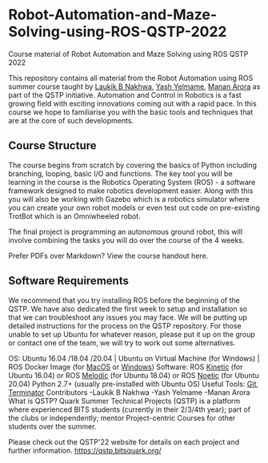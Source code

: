 # Robot-Automation-and-Maze-Solving-using-ROS-QSTP-2022
Course material of Robot Automation and Maze Solving using ROS QSTP 2022

This repository contains all material from the Robot Automation using ROS summer course taught by [Laukik B Nakhwa](https://github.com/laukik29), [Yash Yelmame](https://github.com/TheRandomizer7), [Manan Arora](https://github.com/Manaro-Alpha) as part of the QSTP initiative. Automation and Control in Robotics is a fast growing field with exciting innovations coming out with a rapid pace. In this course we hope to familiarise you with the basic tools and techniques that are at the core of such developments.

## Course Structure
The course begins from scratch by covering the basics of Python including branching, looping, basic I/O and functions. The key tool you will be learning in the course is the Robotics Operating System (ROS) - a software framework designed to make robotics development easier. Along with this you will also be working with Gazebo which is a robotics simulator where you can create your own robot models or even test out code on pre-existing TrotBot which is an Omniwheeled robot.

The final project is programming an autonomous ground robot, this will involve combining the tasks you will do over the course of the 4 weeks.

Prefer PDFs over Markdown? View the course handout here.

## Software Requirements
We recommend that you try installing ROS before the beginning of the QSTP. We have also dedicated the first week to setup and installation so that we can troubleshoot any issues you may face. We will be putting up detailed instructions for the process on the QSTP repository. For those unable to set up Ubuntu for whatever reason, please put it up on the group or contact one of the team, we will try to work out some alternatives.

OS: Ubuntu 16.04 /18.04 /20.04 | Ubuntu on Virtual Machine (for Windows) | ROS Docker Image (for [MacOS](https://www.xiaokeyang.com/blog/using_ros_with_docker_in_macos) or [Windows](https://docs.docker.com/desktop/windows/))
Software: ROS [Kinetic](http://wiki.ros.org/kinetic/Installation/Ubuntu) (for Ubuntu 16.04) or ROS [Melodic](http://wiki.ros.org/kinetic/Installation/Ubuntu) (for Ubuntu 18.04) or ROS [Noetic](http://wiki.ros.org/noetic/Installation/Ubuntu) (for Ubuntu 20.04)
Python 2.7+ (usually pre-installed with Ubuntu OS)
Useful Tools: [Git](https://git-scm.com/), [Terminator](https://terminator-gtk3.readthedocs.io/en/latest/)
Contributors
-Laukik B Nakhwa
-Yash Yelmame
-Manan Arora
What is QSTP?
Quark Summer Technical Projects (QSTP) is a platform where experienced BITS students (currently in their 2/3/4th year); part of the clubs or independently; mentor Project-centric Courses for other students over the summer.

Please check out the QSTP'22 website for details on each project and further information. https://qstp.bitsquark.org/
